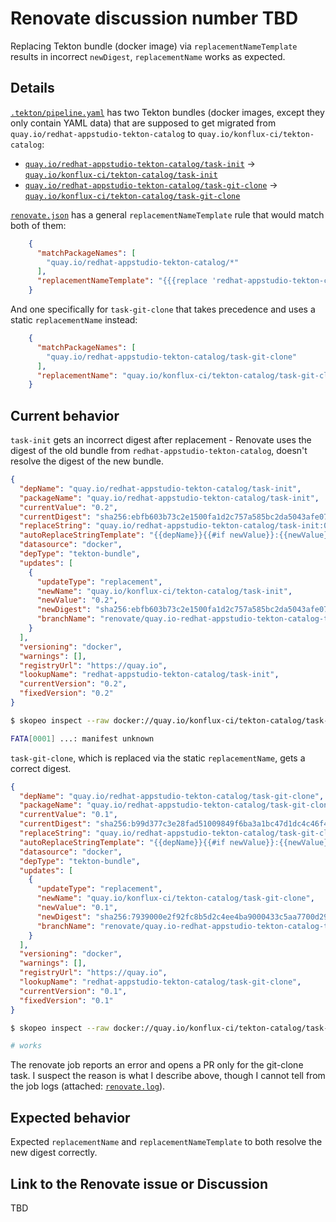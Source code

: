 # Renovate discussion number TBD

Replacing Tekton bundle (docker image) via `replacementNameTemplate` results
in incorrect `newDigest`, `replacementName` works as expected.

## Details

[`.tekton/pipeline.yaml`](.tekton/pipeline.yaml) has two Tekton bundles (docker images,
except they only contain YAML data) that are supposed to get migrated from
`quay.io/redhat-appstudio-tekton-catalog` to `quay.io/konflux-ci/tekton-catalog`:

* [`quay.io/redhat-appstudio-tekton-catalog/task-init`][rhinit] -> [`quay.io/konflux-ci/tekton-catalog/task-init`][kfluxinit]
* [`quay.io/redhat-appstudio-tekton-catalog/task-git-clone`][rhclone] -> [`quay.io/konflux-ci/tekton-catalog/task-git-clone`][kfluxclone]

[`renovate.json`](renovate.json) has a general `replacementNameTemplate` rule that
would match both of them:

```json
    {
      "matchPackageNames": [
        "quay.io/redhat-appstudio-tekton-catalog/*"
      ],
      "replacementNameTemplate": "{{{replace 'redhat-appstudio-tekton-catalog' 'konflux-ci/tekton-catalog' packageName}}}"
    }
```

And one specifically for `task-git-clone` that takes precedence and uses a static
`replacementName` instead:

```json
    {
      "matchPackageNames": [
        "quay.io/redhat-appstudio-tekton-catalog/task-git-clone"
      ],
      "replacementName": "quay.io/konflux-ci/tekton-catalog/task-git-clone"
    }
```

## Current behavior

`task-init` gets an incorrect digest after replacement - Renovate uses the digest
of the old bundle from `redhat-appstudio-tekton-catalog`, doesn't resolve the digest
of the new bundle.

```json
{
  "depName": "quay.io/redhat-appstudio-tekton-catalog/task-init",
  "packageName": "quay.io/redhat-appstudio-tekton-catalog/task-init",
  "currentValue": "0.2",
  "currentDigest": "sha256:ebfb603b73c2e1500fa1d2c757a585bc2da5043afe0798abdf61466e26fd2b0c",
  "replaceString": "quay.io/redhat-appstudio-tekton-catalog/task-init:0.2@sha256:ebfb603b73c2e1500fa1d2c757a585bc2da5043afe0798abdf61466e26fd2b0c",
  "autoReplaceStringTemplate": "{{depName}}{{#if newValue}}:{{newValue}}{{/if}}{{#if newDigest}}@{{newDigest}}{{/if}}",
  "datasource": "docker",
  "depType": "tekton-bundle",
  "updates": [
    {
      "updateType": "replacement",
      "newName": "quay.io/konflux-ci/tekton-catalog/task-init",
      "newValue": "0.2",
      "newDigest": "sha256:ebfb603b73c2e1500fa1d2c757a585bc2da5043afe0798abdf61466e26fd2b0c",
      "branchName": "renovate/quay.io-redhat-appstudio-tekton-catalog-task-init-replacement"
    }
  ],
  "versioning": "docker",
  "warnings": [],
  "registryUrl": "https://quay.io",
  "lookupName": "redhat-appstudio-tekton-catalog/task-init",
  "currentVersion": "0.2",
  "fixedVersion": "0.2"
}
```

```bash
$ skopeo inspect --raw docker://quay.io/konflux-ci/tekton-catalog/task-init@sha256:ebfb603b73c2e1500fa1d2c757a585bc2da5043afe0798abdf61466e26fd2b0c

FATA[0001] ...: manifest unknown
```

`task-git-clone`, which is replaced via the static `replacementName`, gets a correct
digest.

```json
{
  "depName": "quay.io/redhat-appstudio-tekton-catalog/task-git-clone",
  "packageName": "quay.io/redhat-appstudio-tekton-catalog/task-git-clone",
  "currentValue": "0.1",
  "currentDigest": "sha256:b99d377c3e28fad51009849f6ba3a1bc47d1dc4c46f470ea12ed7b1b444599d7",
  "replaceString": "quay.io/redhat-appstudio-tekton-catalog/task-git-clone:0.1@sha256:b99d377c3e28fad51009849f6ba3a1bc47d1dc4c46f470ea12ed7b1b444599d7",
  "autoReplaceStringTemplate": "{{depName}}{{#if newValue}}:{{newValue}}{{/if}}{{#if newDigest}}@{{newDigest}}{{/if}}",
  "datasource": "docker",
  "depType": "tekton-bundle",
  "updates": [
    {
      "updateType": "replacement",
      "newName": "quay.io/konflux-ci/tekton-catalog/task-git-clone",
      "newValue": "0.1",
      "newDigest": "sha256:7939000e2f92fc8b5d2c4ee4ba9000433c5aa7700d2915a1d4763853d5fd1fd4",
      "branchName": "renovate/quay.io-redhat-appstudio-tekton-catalog-task-git-clone-replacement"
    }
  ],
  "versioning": "docker",
  "warnings": [],
  "registryUrl": "https://quay.io",
  "lookupName": "redhat-appstudio-tekton-catalog/task-git-clone",
  "currentVersion": "0.1",
  "fixedVersion": "0.1"
}
```

```bash
$ skopeo inspect --raw docker://quay.io/konflux-ci/tekton-catalog/task-git-clone@sha256:7939000e2f92fc8b5d2c4ee4ba9000433c5aa7700d2915a1d4763853d5fd1fd4

# works
```

The renovate job reports an error and opens a PR only for the git-clone task. I suspect
the reason is what I describe above, though I cannot tell from the job logs (attached:
[`renovate.log`](renovate.log)).

## Expected behavior

Expected `replacementName` and `replacementNameTemplate` to both resolve the new
digest correctly.

## Link to the Renovate issue or Discussion

TBD

[rhinit]: https://quay.io/redhat-appstudio-tekton-catalog/task-init
[kfluxinit]: https://quay.io/konflux-ci/tekton-catalog/task-init
[rhclone]: https://quay.io/redhat-appstudio-tekton-catalog/task-git-clone
[kfluxclone]: https://quay.io/konflux-ci/tekton-catalog/task-git-clone

